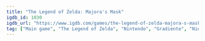 ```yaml
---
title: "The Legend of Zelda: Majora's Mask"
igdb_id: 1030
igdb_url: "https://www.igdb.com/games/the-legend-of-zelda-majora-s-mask"
tag: ["Main game", "The Legend of Zelda", "Nintendo", "Gradiente", "Nintendo EAD Software Development Group No.3", "Adventure", "Single player", "Third person", "Action", "Fantasy", "Horror", "Open world"]
---
```

